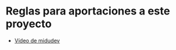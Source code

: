 # Reglas para aportaciones a este proyecto

- [Vídeo de midudev](https://www.youtube.com/watch?v=BPns9r76vSI)